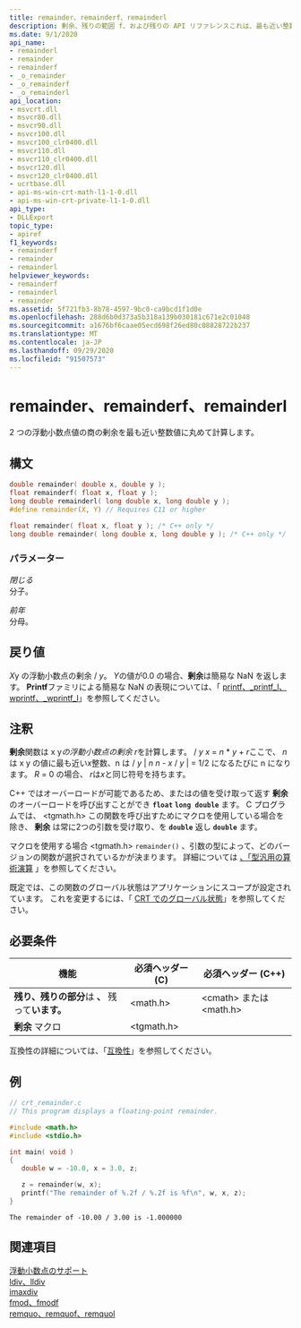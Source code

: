 ```yaml
---
title: remainder、remainderf、remainderl
description: 剰余、残りの範囲 f、および残りの API リファレンスこれは、最も近い整数値に丸められた、2つの浮動小数点値の商の剰余を計算します。
ms.date: 9/1/2020
api_name:
- remainderl
- remainder
- remainderf
- _o_remainder
- _o_remainderf
- _o_remainderl
api_location:
- msvcrt.dll
- msvcr80.dll
- msvcr90.dll
- msvcr100.dll
- msvcr100_clr0400.dll
- msvcr110.dll
- msvcr110_clr0400.dll
- msvcr120.dll
- msvcr120_clr0400.dll
- ucrtbase.dll
- api-ms-win-crt-math-l1-1-0.dll
- api-ms-win-crt-private-l1-1-0.dll
api_type:
- DLLExport
topic_type:
- apiref
f1_keywords:
- remainderf
- remainder
- remainderl
helpviewer_keywords:
- remainderf
- remainderl
- remainder
ms.assetid: 5f721fb3-8b78-4597-9bc0-ca9bcd1f1d0e
ms.openlocfilehash: 288d6b0d373a5b318a139b030181c671e2c01048
ms.sourcegitcommit: a1676bf6caae05ecd698f26ed80c08828722b237
ms.translationtype: MT
ms.contentlocale: ja-JP
ms.lasthandoff: 09/29/2020
ms.locfileid: "91507573"
---
```

# <a name="remainder-remainderf-remainderl"></a>remainder、remainderf、remainderl

2 つの浮動小数点値の商の剰余を最も近い整数値に丸めて計算します。

## <a name="syntax"></a>構文

```C
double remainder( double x, double y );
float remainderf( float x, float y );
long double remainderl( long double x, long double y );
#define remainder(X, Y) // Requires C11 or higher

float remainder( float x, float y ); /* C++ only */
long double remainder( long double x, long double y ); /* C++ only */
```

### <a name="parameters"></a>パラメーター

*閉じる*\
分子。

*前年*\
分母。

## <a name="return-value"></a>戻り値

*X*y の浮動小数点の剰余  /  *y*。 *Y*の値が0.0 の場合、**剰余**は簡易な NaN を返します。 **Printf**ファミリによる簡易な NaN の表現については、「 [printf、_printf_l、wprintf、_wprintf_l](printf-printf-l-wprintf-wprintf-l.md)」を参照してください。

## <a name="remarks"></a>注釈

**剰余**関数は x y*の浮動小数点の剰余* *r*を計算します。  /  *y* *x*  =  *n* \* *y*  +  *r*ここで、 *n*は x y の値に最も近い*x*整数、n は  /  *y* &#124; *n* *n*  -  *x*  /  *y* &#124; = 1/2 になるたびに n になります。 *R* = 0 の場合、 *r*は*x*と同じ符号を持ちます。

C++ ではオーバーロードが可能であるため、またはの値を受け取って返す **剰余** のオーバーロードを呼び出すことができ **`float`** **`long double`** ます。 C プログラムでは、 \<tgmath.h> この関数を呼び出すためにマクロを使用している場合を除き、 **剰余** は常に2つの引数を受け取り、を **`double`** 返し **`double`** ます。

マクロを使用する場合 \<tgmath.h> `remainder()` 、引数の型によって、どのバージョンの関数が選択されているかが決まります。 詳細については [、「型汎用の算術演算](../../c-runtime-library/tgmath.md) 」を参照してください。

既定では、この関数のグローバル状態はアプリケーションにスコープが設定されています。 これを変更するには、「 [CRT でのグローバル状態](../global-state.md)」を参照してください。

## <a name="requirements"></a>必要条件

|機能|必須ヘッダー (C)|必須ヘッダー (C++)|
|--------------|---------------------|-|
|**残り、残りの部分**は **、** 残って**います。**|\<math.h>|\<cmath> または \<math.h>|
|**剰余** マクロ | \<tgmath.h> ||

互換性の詳細については、「[互換性](../../c-runtime-library/compatibility.md)」を参照してください。

## <a name="example"></a>例

```C
// crt_remainder.c
// This program displays a floating-point remainder.

#include <math.h>
#include <stdio.h>

int main( void )
{
   double w = -10.0, x = 3.0, z;

   z = remainder(w, x);
   printf("The remainder of %.2f / %.2f is %f\n", w, x, z);
}
```

```Output
The remainder of -10.00 / 3.00 is -1.000000
```

## <a name="see-also"></a>関連項目

[浮動小数点のサポート](../../c-runtime-library/floating-point-support.md)\
[ldiv、lldiv](./div.md)\
[imaxdiv](imaxdiv.md)\
[fmod、fmodf](fmod-fmodf.md)\
[remquo、remquof、remquol](remquo-remquof-remquol.md)
